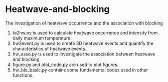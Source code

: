# Heatwave-and-blocking
The investigation of heatwave occurrence and the association with blocking 
1) ta2hw.py is used to calculate heatwave occurrence and intensity from daily maximum temperature.
2) hw2event.py is used to create 3D heatwave events and quantify the characteristics of heatwave events.
3) hw_asso.py is used to investigate the association between heatwave and blocking.
4) figure.py and plot_code.py are used to plot figures.
5) hw_blo_basic.py contains some fundamental codes used in other functions.

